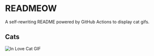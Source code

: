 # READMEOW

A self-rewriting README powered by GitHub Actions to display cat gifs.

## Cats

![In Love Cat GIF](https://media2.giphy.com/media/MDJ9IbxxvDUQM/200.gif?cid=9acd02da6vn5cb4ucflxoqbp2h4oxnmuv3d6yzxitcogm4km&ep=v1_gifs_search&rid=200.gif&ct=g)
